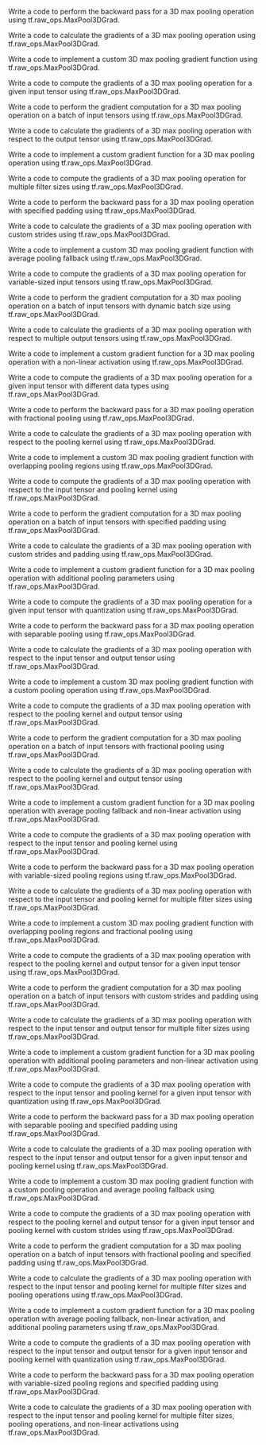 Write a code to perform the backward pass for a 3D max pooling operation using tf.raw_ops.MaxPool3DGrad.

Write a code to calculate the gradients of a 3D max pooling operation using tf.raw_ops.MaxPool3DGrad.

Write a code to implement a custom 3D max pooling gradient function using tf.raw_ops.MaxPool3DGrad.

Write a code to compute the gradients of a 3D max pooling operation for a given input tensor using tf.raw_ops.MaxPool3DGrad.

Write a code to perform the gradient computation for a 3D max pooling operation on a batch of input tensors using tf.raw_ops.MaxPool3DGrad.

Write a code to calculate the gradients of a 3D max pooling operation with respect to the output tensor using tf.raw_ops.MaxPool3DGrad.

Write a code to implement a custom gradient function for a 3D max pooling operation using tf.raw_ops.MaxPool3DGrad.

Write a code to compute the gradients of a 3D max pooling operation for multiple filter sizes using tf.raw_ops.MaxPool3DGrad.

Write a code to perform the backward pass for a 3D max pooling operation with specified padding using tf.raw_ops.MaxPool3DGrad.

Write a code to calculate the gradients of a 3D max pooling operation with custom strides using tf.raw_ops.MaxPool3DGrad.

Write a code to implement a custom 3D max pooling gradient function with average pooling fallback using tf.raw_ops.MaxPool3DGrad.

Write a code to compute the gradients of a 3D max pooling operation for variable-sized input tensors using tf.raw_ops.MaxPool3DGrad.

Write a code to perform the gradient computation for a 3D max pooling operation on a batch of input tensors with dynamic batch size using tf.raw_ops.MaxPool3DGrad.

Write a code to calculate the gradients of a 3D max pooling operation with respect to multiple output tensors using tf.raw_ops.MaxPool3DGrad.

Write a code to implement a custom gradient function for a 3D max pooling operation with a non-linear activation using tf.raw_ops.MaxPool3DGrad.

Write a code to compute the gradients of a 3D max pooling operation for a given input tensor with different data types using tf.raw_ops.MaxPool3DGrad.

Write a code to perform the backward pass for a 3D max pooling operation with fractional pooling using tf.raw_ops.MaxPool3DGrad.

Write a code to calculate the gradients of a 3D max pooling operation with respect to the pooling kernel using tf.raw_ops.MaxPool3DGrad.

Write a code to implement a custom 3D max pooling gradient function with overlapping pooling regions using tf.raw_ops.MaxPool3DGrad.

Write a code to compute the gradients of a 3D max pooling operation with respect to the input tensor and pooling kernel using tf.raw_ops.MaxPool3DGrad.

Write a code to perform the gradient computation for a 3D max pooling operation on a batch of input tensors with specified padding using tf.raw_ops.MaxPool3DGrad.

Write a code to calculate the gradients of a 3D max pooling operation with custom strides and padding using tf.raw_ops.MaxPool3DGrad.

Write a code to implement a custom gradient function for a 3D max pooling operation with additional pooling parameters using tf.raw_ops.MaxPool3DGrad.

Write a code to compute the gradients of a 3D max pooling operation for a given input tensor with quantization using tf.raw_ops.MaxPool3DGrad.

Write a code to perform the backward pass for a 3D max pooling operation with separable pooling using tf.raw_ops.MaxPool3DGrad.

Write a code to calculate the gradients of a 3D max pooling operation with respect to the input tensor and output tensor using tf.raw_ops.MaxPool3DGrad.

Write a code to implement a custom 3D max pooling gradient function with a custom pooling operation using tf.raw_ops.MaxPool3DGrad.

Write a code to compute the gradients of a 3D max pooling operation with respect to the pooling kernel and output tensor using tf.raw_ops.MaxPool3DGrad.

Write a code to perform the gradient computation for a 3D max pooling operation on a batch of input tensors with fractional pooling using tf.raw_ops.MaxPool3DGrad.

Write a code to calculate the gradients of a 3D max pooling operation with respect to the pooling kernel and output tensor using tf.raw_ops.MaxPool3DGrad.

Write a code to implement a custom gradient function for a 3D max pooling operation with average pooling fallback and non-linear activation using tf.raw_ops.MaxPool3DGrad.

Write a code to compute the gradients of a 3D max pooling operation with respect to the input tensor and pooling kernel using tf.raw_ops.MaxPool3DGrad.

Write a code to perform the backward pass for a 3D max pooling operation with variable-sized pooling regions using tf.raw_ops.MaxPool3DGrad.

Write a code to calculate the gradients of a 3D max pooling operation with respect to the input tensor and pooling kernel for multiple filter sizes using tf.raw_ops.MaxPool3DGrad.

Write a code to implement a custom 3D max pooling gradient function with overlapping pooling regions and fractional pooling using tf.raw_ops.MaxPool3DGrad.

Write a code to compute the gradients of a 3D max pooling operation with respect to the pooling kernel and output tensor for a given input tensor using tf.raw_ops.MaxPool3DGrad.

Write a code to perform the gradient computation for a 3D max pooling operation on a batch of input tensors with custom strides and padding using tf.raw_ops.MaxPool3DGrad.

Write a code to calculate the gradients of a 3D max pooling operation with respect to the input tensor and output tensor for multiple filter sizes using tf.raw_ops.MaxPool3DGrad.

Write a code to implement a custom gradient function for a 3D max pooling operation with additional pooling parameters and non-linear activation using tf.raw_ops.MaxPool3DGrad.

Write a code to compute the gradients of a 3D max pooling operation with respect to the input tensor and pooling kernel for a given input tensor with quantization using tf.raw_ops.MaxPool3DGrad.

Write a code to perform the backward pass for a 3D max pooling operation with separable pooling and specified padding using tf.raw_ops.MaxPool3DGrad.

Write a code to calculate the gradients of a 3D max pooling operation with respect to the input tensor and output tensor for a given input tensor and pooling kernel using tf.raw_ops.MaxPool3DGrad.

Write a code to implement a custom 3D max pooling gradient function with a custom pooling operation and average pooling fallback using tf.raw_ops.MaxPool3DGrad.

Write a code to compute the gradients of a 3D max pooling operation with respect to the pooling kernel and output tensor for a given input tensor and pooling kernel with custom strides using tf.raw_ops.MaxPool3DGrad.

Write a code to perform the gradient computation for a 3D max pooling operation on a batch of input tensors with fractional pooling and specified padding using tf.raw_ops.MaxPool3DGrad.

Write a code to calculate the gradients of a 3D max pooling operation with respect to the input tensor and pooling kernel for multiple filter sizes and pooling operations using tf.raw_ops.MaxPool3DGrad.

Write a code to implement a custom gradient function for a 3D max pooling operation with average pooling fallback, non-linear activation, and additional pooling parameters using tf.raw_ops.MaxPool3DGrad.

Write a code to compute the gradients of a 3D max pooling operation with respect to the input tensor and output tensor for a given input tensor and pooling kernel with quantization using tf.raw_ops.MaxPool3DGrad.

Write a code to perform the backward pass for a 3D max pooling operation with variable-sized pooling regions and specified padding using tf.raw_ops.MaxPool3DGrad.

Write a code to calculate the gradients of a 3D max pooling operation with respect to the input tensor and pooling kernel for multiple filter sizes, pooling operations, and non-linear activations using tf.raw_ops.MaxPool3DGrad.